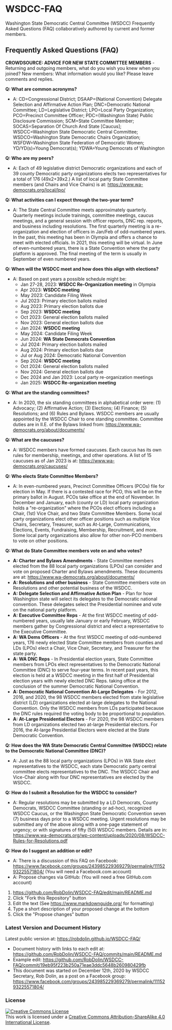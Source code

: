 # WSDCC-FAQ
Washington State Democratic Central Committee (WSDCC) Frequently Asked Questions (FAQ) collaboratively authored by current and former members. 

## Frequently Asked Questions (FAQ)
**CROWDSOURCE: ADVICE FOR NEW STATE COMMITTEE MEMBERS** - Returning and outgoing members, what do you wish you knew when you joined?  New members: What information would you like?  Please leave comments and replies. 

**Q: What are common acronyms?**
- A: CD=Congressional District; DSAAP=(National Convention) Delegate Selection and Affirmative Action Plan; DNC=Democratic National Committee; LD=Legislative District; LPO=Local Party Organization; PCO=Precinct Committee Officer; PDC=(Washington State) Public Disclosure Commission; SCM=State Committee Member; SOCAS=Separation Of Church And State [Caucus]; WSDCC=Washington State Democratic Central Committee; WSDCO=Washington State Democratic Chairs Organization; WSFDW=Washington State Federation of Democratic Women; YD/YD(s)=Young Democrat(s); YDWA=Young Democrats of Washington

**Q: Who are my peers?**
- A: Each of 49 legislative district Democratic organizations and each of 39 county Democratic party organizations elects two representatives for a total of 176 (49x2+39x2.)  A list of local party State Committee members (and Chairs and Vice Chairs) is at: https://www.wa-democrats.org/local/lpo/

**Q: What activities can I expect through the two-year term?**
- A: The State Central Committee meets approximately quarterly.  Quarterly meetings include trainings, committee meetings, caucus meetings, and a general session with officer reports, DNC rep. reports, and business including resolutions.  The first quarterly meeting is a re-organization and election of officers in Jan/Feb of odd-numbered years.  In the past, this meeting has been in Olympia and offers a chance to meet with elected officials.  In 2021, this meeting will be virtual.  In June of even-numbered years, there is a State Convention where the party platform is approved.  The final meeting of the term is usually in September of even numbered years.  

**Q: When will the WSDCC meet and how does this align with elections?**
- A: Based on past years a possible schedule might be:
  - Jan 27-28, 2023: **WSDCC Re-Organization meeting** in Olympia
  - Apr 2023: **WSDCC meeting**
  - May 2023: Candidate Filing Week
  - Jul 2023: Primary election ballots mailed
  - Aug 2023: Primary election ballots due
  - Sep 2023: **WSDCC meeting**
  - Oct 2023: General election ballots mailed
  - Nov 2023: General election ballots due
  - Jan 2024: **WSDCC meeting**
  - May 2024: Candidate Filing Week
  - Jun 2024: **WA State Democrats Convention**
  - Jul 2024: Primary election ballots mailed
  - Aug 2024: Primary election ballots due
  - Jul or Aug 2024: Democratic National Convention
  - Sep 2024: **WSDCC meeting**
  - Oct 2024: General election ballots mailed
  - Nov 2024: General election ballots due
  - Dec 2024 and Jan 2023: Local party re-organization meetings
  - Jan 2025: **WSDCC Re-organization meeting**

**Q: What are the standing committees?**
- A: In 2020, the six standing committees in alphabetical order were: (1) Advocacy; (2) Affirmative Action; (3) Elections; (4) Finance; (5) Resolutions; and (6) Rules and Bylaws.  WSDCC members are usually appointed by the WSDCC Chair to one standing committee.  Committee duties are in II.E. of the Bylaws linked from:  https://www.wa-democrats.org/about/documents/

**Q: What are the caucuses?**
- A: WSDCC members have formed caucuses.  Each caucus has its own rules for membership, meetings, and other operations.  A list of 15 caucuses as of Jan 2023 is at: https://www.wa-democrats.org/caucuses/

**Q: Who elects State Committee Members?**
- A: In even-numbered years, Precinct Committee Officers (PCOs) file for election in May.  If there is a contested race for PCO, this will be on the primary ballot in August.  PCOs take office at the end of November.  In December and January, each (county or LD) local party organization holds a "re-organization" where the PCOs elect officers including a Chair, (1st) Vice Chair, and two State Committee Members.  Some local party organizations elect other officer positions such as multiple Vice Chairs, Secretary, Treasurer, such as At-Large, Communications, Elections, Events, Fundraising, Membership, Recruitment, and more.  Some local party organizations also allow for other non-PCO members to vote on other positions.  

**Q: What do State Committee members vote on and who votes?**
- **A: Charter and Bylaws Amendments** - State Committee members elected from the 88 local party organizations (LPOs) can consider and vote on proposed Charter and Bylaws amendments.  These documents are at: https://www.wa-democrats.org/about/documents/
- **A: Resolutions and other business** - State Committee members vote on Resolutions and other potential business of the WSDCC.
- **A: Delegate Selection and Affirmative Action Plan** - Plan for how Washington state will select its delegates to the Democratic national convention.  These delegates select the Presidential nominee and vote on the national party platform.   
- **A: Executive Committee Reps** - At the first WSDCC meeting of odd-numbered years, usually late January or early February, WSDCC members gather by Congressional district and elect a representative to the Executive Committee.
- **A: WA Dems Officers** - At the first WSDCC meeting of odd-numbered years, 176 newly elected State Committee members from counties and LDs (LPOs) elect a Chair, Vice Chair, Secretary, and Treasurer for the state party.   
- **A: WA DNC Reps** - In Presidential election years, State Committee members from LPOs elect representatives to the Democratic National Committee (DNC) to serve four-year terms.  In recent past years, this election is held at a WSDCC meeting in the first half of Presidential election years with newly elected DNC Reps. taking office at the conclusion of the summer Democratic National Convention. 
- **A: Democratic National Convention At-Large Delegates** - For 2012, 2016, and 2020, the 98 WSDCC members elected from state legislative district (LD) organizations elected at-large delegates to the National Convention.  Only the WSDCC members from LDs participated because the DNC rules required the voting body to be proportional to population.  
- **A: At-Large Presidential Electors** - For 2020, the 98 WSDCC members from LD organizations elected two at-large Presidential electors.  For 2016, the At-large Presidential Electors were elected at the State Democratic Convention.

**Q: How does the WA State Democratic Central Committee (WSDCC) relate to the Democratic National Committee (DNC)?**
- A: Just as the 88 local party organizations (LPOs) in WA State elect representatives to the WSDCC, each state Democratic party central committee elects representatives to the DNC.  The WSDCC Chair and Vice-Chair along with four DNC representatives are elected by the WSDCC.

**Q: How do I submit a Resolution for the WSDCC to consider?**
- A: Regular resolutions may be submitted by a LD Democrats, County Democrats, WSDCC Committee (standing or ad-hoc), recognized WSDCC Caucus, or the Washington State Democratic Convention seven (7) business days prior to a WSDCC meeting. Urgent resolutions may be submitted any of the above along with a one-page statement of urgency; or with signatures of fifty (50) WSDCC members.  Details are in: https://www.wa-democrats.org/wp-content/uploads/2020/08/WSDCC-Rules-for-Resolutions.pdf

**Q: How do I suggest an addition or edit?**
- A: There is a discussion of this FAQ on Facebook: https://www.facebook.com/groups/243985229369279/permalink/1115293225571804/ (You will need a Facebook.com account)
- A: Propose changes via GitHub: (You will need a free GitHub.com account)
1. https://github.com/RobDolin/WSDCC-FAQ/edit/main/README.md
2. Click "Fork this Repository" button
3. Edit the text (See https://www.markdownguide.org/ for formatting)
4. Type a short description of your proposed change at the bottom
5. Click the "Propose changes" button

### Latest Version and Document History
Latest public version at: https://robdolin.github.io/WSDCC-FAQ/
- Document history with links to each edit at: https://github.com/RobDolin/WSDCC-FAQ/commits/main/README.md
- Example edit: https://github.com/RobDolin/WSDCC-FAQ/commit/19eb95f223b250a71eae3ddc5648b260980429fb
- This document was started on December 12th, 2020 by WSDCC Secretary, Rob Dolin, as a post on a Facebook group: https://www.facebook.com/groups/243985229369279/permalink/1115293225571804/ 

### License
<a rel="license" href="http://creativecommons.org/licenses/by-sa/4.0/"><img alt="Creative Commons License" style="border-width:0" src="https://i.creativecommons.org/l/by-sa/4.0/88x31.png" /></a><br />This work is licensed under a <a rel="license" href="http://creativecommons.org/licenses/by-sa/4.0/">Creative Commons Attribution-ShareAlike 4.0 International License</a>.
